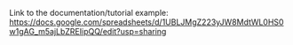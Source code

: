 Link to the documentation/tutorial example: https://docs.google.com/spreadsheets/d/1UBLJMgZ223yJW8MdtWL0HS0w1gAG_m5ajLbZREIipQQ/edit?usp=sharing
